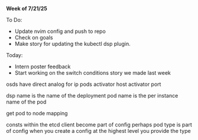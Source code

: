 **Week of 7/21/25**

To Do:
- Update nvim config and push to repo
- Check on goals
- Make story for updating the kubectl dsp plugin.

Today:
- Intern poster feedback
- Start working on the switch conditions story we made last week


osds have direct analog for ip pods
activator host
activator port

dsp name is the name of the deployment
pod name is the per instance name of the pod 

get pod to node mapping

consts within the etcd client become part of config
perhaps pod type is part of config
when you create a config at the highest level you provide the type
